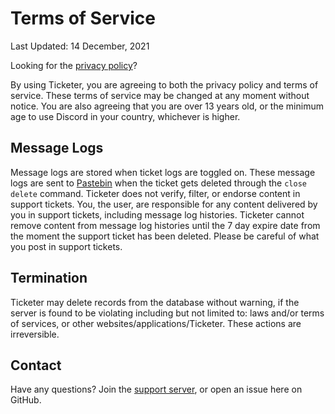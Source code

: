 # Terms of Service

Last Updated: 14 December, 2021

Looking for the [privacy policy](https://github.com/CarelessInternet/Ticketer/blob/main/privacy_policy.md)?

By using Ticketer, you are agreeing to both the privacy policy and terms of service. These terms of service may be changed at any moment without notice. You are also agreeing that you are over 13 years old, or the minimum age to use Discord in your country, whichever is higher.

## Message Logs

Message logs are stored when ticket logs are toggled on. These message logs are sent to [Pastebin](https://pastebin.com) when the ticket gets deleted through the `close delete` command. Ticketer does not verify, filter, or endorse content in support tickets. You, the user, are responsible for any content delivered by you in support tickets, including message log histories. Ticketer cannot remove content from message log histories until the 7 day expire date from the moment the support ticket has been deleted. Please be careful of what you post in support tickets.

## Termination

Ticketer may delete records from the database without warning, if the server is found to be violating including but not limited to: laws and/or terms of services, or other websites/applications/Ticketer. These actions are irreversible.

## Contact

Have any questions? Join the [support server](https://discord.gg/kswKHpJeqC), or open an issue here on GitHub.
